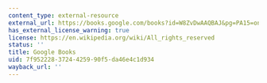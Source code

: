 ```yaml
---
content_type: external-resource
external_url: https://books.google.com/books?id=W8ZvDwAAQBAJ&pg=PA15=onepage#v=onepage&q&f=false
has_external_license_warning: true
license: https://en.wikipedia.org/wiki/All_rights_reserved
status: ''
title: Google Books
uid: 7f952228-3724-4259-90f5-da46e4c1d934
wayback_url: ''
---
```

